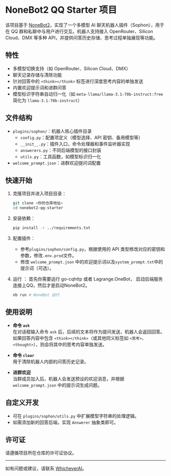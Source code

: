 # NoneBot2 QQ Starter 项目

该项目基于 [NoneBot2](https://v2.nonebot.dev/)，实现了一个多模型 AI 聊天机器人插件（Sophon），用于在 QQ 群和私聊中与用户进行交互。机器人支持接入 OpenRouter、Silicon Cloud、DMX 等多种 API，并提供问答历史存储、思考过程单独展现等功能。

## 特性

- 多模型切换支持（如 OpenRouter、Silicon Cloud、DMX）
- 聊天记录存储与清除功能
- 针对回答中的 `<think></think>` 标签进行深度思考内容的单独发送
- 内置欢迎提示词和进群问答
- 模型标识字符串自动归一化（如 `meta-llama/llama-3.1-70b-instruct:free` 简化为 `llama-3.1-70b-instruct`）

## 文件结构

- `plugins/sophon/`：机器人核心插件目录  
  - `config.py`：配置项定义（模型选择、API 密钥、备用模型等）  
  - `__init__.py`：插件入口，命令处理器和事件监听器实现  
  - `answerers.py`：不同后端模型的接口封装  
  - `utils.py`：工具函数，如模型标识归一化  
- `welcome_prompt.json`：进群欢迎提问词配置

## 快速开始

1. 克隆项目并进入项目目录：
   ```bash
   git clone <你的仓库地址>
   cd nonebot2-qq-starter
   ```

2. 安装依赖：
   ```bash
   pip install -r ../requirements.txt
   ```

3. 配置插件：
   - 参考`plugins/sophon/config.py`，根据使用的 API 类型修改对应的密钥和参数，修改`.env.prod`文件。
   - 修改 `welcome_prompt.json` 中的欢迎提示词以及`system_prompt.txt`中的提示词（可选）。

4. 运行 ：
    首先你需要运行 go-cqhttp 或者 Lagrange.OneBot， 启动后端服务连接上QQ，然后才是启动NoneBot2。
   ```bash
   nb run # NoneBot 运行
   ```

## 使用说明

- **命令 `ask`**  
  在对话框输入命令 `ask` 后，后续的文本将作为提问发送，机器人会返回回答。如果回答内容中包含 `<think></think>`（或其他同义标签如 `<思考>`、`<thought>`），则会将其中的思考内容单独发送。

- **命令 `clear`**  
  用于清除机器人内部的问答历史记录。

- **进群欢迎**  
  当群成员加入后，机器人会发送预设的欢迎消息，并根据 `welcome_prompt.json` 中的提示词生成问题。

## 自定义开发

- 可在 `plugins/sophon/utils.py` 中扩展模型字符串的处理逻辑。  
- 如需添加新的回答后端，实现 `Answerer` 抽象类即可。

## 许可证

请遵循项目所在仓库的许可证协议。

---

如有问题或建议，请联系 [WhicheverAI](https://github.com/WhicheverAI)。
